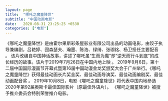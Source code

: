 ```yaml
---
layout: page
title:  "哪吒之魔童降世"
subtitle: "中国动画电影"
date:   2020-08-31 23:25:25 +0530
categories: ["电影"]
---
```


<div>《哪吒之魔童降世》是由霍尔果斯彩条屋影业有限公司出品的动画电影，由饺子执导兼编剧，吕艳婷、囧森瑟夫、瀚墨、陈浩、绿绮、张珈铭、杨卫担任主要配音  。
该片改编自中国神话故事，讲述了哪吒虽“生而为魔”却“逆天而行斗到底”的成长经历的故事。该片于2019年7月26日在中国内地上映 。
2019年9月6日，第十二届中国国际漫画节开幕式暨第16届中国动漫金龙奖颁奖大会于广州举行。《哪吒之魔童降世》获得最佳动画长片奖金奖、最佳动画导演奖、最佳动画编剧奖、最佳动画配音奖 。
2019年10月8日，电影《哪吒之魔童降世》将代表中国内地参选2020年第92届奥斯卡最佳国际影片（原最佳外语片）。  《哪吒之魔童降世》被授予推介委员会特别荣誉推介电影。</div>
